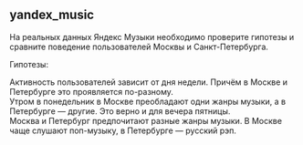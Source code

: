 ## yandex_music

На реальных данных Яндекс Музыки необходимо проверите гипотезы и сравните поведение пользователей Москвы и Санкт-Петербурга.

Гипотезы:  

Активность пользователей зависит от дня недели. Причём в Москве и Петербурге это проявляется по-разному.  
Утром в понедельник в Москве преобладают одни жанры музыки, а в Петербурге — другие. Это верно и для вечера пятницы.  
Москва и Петербург предпочитают разные жанры музыки. В Москве чаще слушают поп-музыку, в Петербурге — русский рэп.
